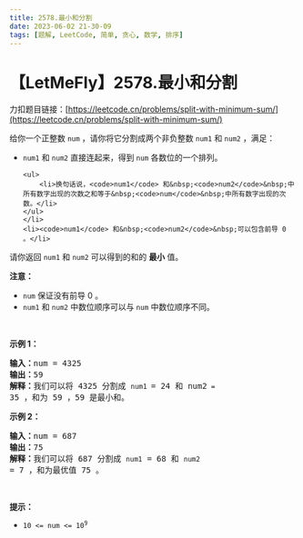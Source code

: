 ```yaml
---
title: 2578.最小和分割
date: 2023-06-02 21-30-09
tags: [题解, LeetCode, 简单, 贪心, 数学, 排序]
---
```


# 【LetMeFly】2578.最小和分割

力扣题目链接：[https://leetcode.cn/problems/split-with-minimum-sum/](https://leetcode.cn/problems/split-with-minimum-sum/)

<p>给你一个正整数&nbsp;<code>num</code>&nbsp;，请你将它分割成两个非负整数&nbsp;<code>num1</code> 和&nbsp;<code>num2</code>&nbsp;，满足：</p>

<ul>
	<li><code>num1</code> 和&nbsp;<code>num2</code>&nbsp;直接连起来，得到&nbsp;<code>num</code>&nbsp;各数位的一个排列。

	<ul>
		<li>换句话说，<code>num1</code> 和&nbsp;<code>num2</code>&nbsp;中所有数字出现的次数之和等于&nbsp;<code>num</code>&nbsp;中所有数字出现的次数。</li>
	</ul>
	</li>
	<li><code>num1</code> 和&nbsp;<code>num2</code>&nbsp;可以包含前导 0 。</li>
</ul>

<p>请你返回&nbsp;<code>num1</code> 和 <code>num2</code>&nbsp;可以得到的和的 <strong>最小</strong> 值。</p>

<p><strong>注意：</strong></p>

<ul>
	<li><code>num</code>&nbsp;保证没有前导 0 。</li>
	<li><code>num1</code> 和&nbsp;<code>num2</code>&nbsp;中数位顺序可以与&nbsp;<code>num</code>&nbsp;中数位顺序不同。</li>
</ul>

<p>&nbsp;</p>

<p><strong>示例 1：</strong></p>

<pre>
<b>输入：</b>num = 4325
<b>输出：</b>59
<b>解释：</b>我们可以将 4325 分割成 <code>num1 </code>= 24 和 num2<code> = </code>35 ，和为 59 ，59 是最小和。
</pre>

<p><strong>示例 2：</strong></p>

<pre>
<b>输入：</b>num = 687
<b>输出：</b>75
<b>解释：</b>我们可以将 687 分割成 <code>num1</code> = 68 和 <code>num2 </code>= 7 ，和为最优值 75 。
</pre>

<p>&nbsp;</p>

<p><strong>提示：</strong></p>

<ul>
	<li><code>10 &lt;= num &lt;= 10<sup>9</sup></code></li>
</ul>


    